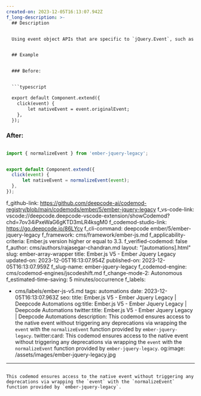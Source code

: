 ```yaml
---
created-on: 2023-12-05T16:13:07.942Z
f_long-description: >-
  ## Description


  Using event object APIs that are specific to `jQuery.Event`, such as `originalEvent`, is deprecated in Ember.js v3.3. This codemod ensures the access to the native event without triggering any deprecations via wrapping the `event` with the `normalizeEvent` function provided by `ember-jquery-legacy`.


  ## Example


  ### Before:


  ```typescript

  export default Component.extend({
  	click(event) {
  		let nativeEvent = event.originalEvent;
  	},
  });

  ```


  ### After:


  ```typescript

  import { normalizeEvent } from 'ember-jquery-legacy';


  export default Component.extend({
  	click(event) {
  		let nativeEvent = normalizeEvent(event);
  	},
  });

  ```
f_github-link: https://github.com/deepcode-ai/codemod-registry/blob/main/codemods/ember/5/ember-jquery-legacy
f_vs-code-link: vscode://deepcode.deepcode-vscode-extension/showCodemod?chd=7ov34iPxeWaG6gKTD3mLR4ksgM0
f_codemod-studio-link: https://go.deepcode.io/86LYcy
f_cli-command: deepcode ember/5/ember-jquery-legacy
f_framework: cms/framework/ember-js.md
f_applicability-criteria: Ember.js version higher or equal to 3.3.
f_verified-codemod: false
f_author: cms/authors/rajasegar-chandran.md
layout: "[automations].html"
slug: ember-array-wrapper
title: Ember.js V5 - Ember Jquery Legacy
updated-on: 2023-12-05T16:13:07.954Z
published-on: 2023-12-05T16:13:07.959Z
f_slug-name: ember-jquery-legacy
f_codemod-engine: cms/codemod-engines/jscodeshift.md
f_change-mode-2: Autonomous
f_estimated-time-saving: 5 minutes/occurrence
f_labels:
  - cms/labels/ember-js-v5.md
tags: automations
date: 2023-12-05T16:13:07.963Z
seo:
  title: Ember.js V5 - Ember Jquery Legacy | Deepcode Automations
  og:title: Ember.js V5 - Ember Jquery Legacy | Deepcode Automations
  twitter:title: Ember.js V5 - Ember Jquery Legacy | Deepcode Automations
  description: This codemod ensures access to the native event without triggering
    any deprecations via wrapping the `event` with the `normalizeEvent` function
    provided by `ember-jquery-legacy`.
  twitter:card: This codemod ensures access to the native event without triggering
    any deprecations via wrapping the `event` with the `normalizeEvent` function
    provided by `ember-jquery-legacy`.
  og:image: /assets/images/ember-jquery-legacy.jpg
---
```

This codemod ensures access to the native event without triggering any deprecations via wrapping the `event` with the `normalizeEvent` function provided by `ember-jquery-legacy`.